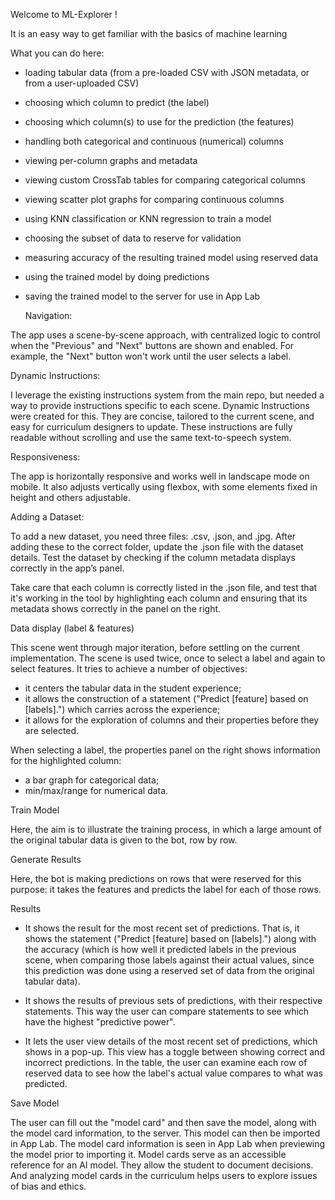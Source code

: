 Welcome to ML-Explorer !

It is an easy way to get familiar with the basics of machine learning

What you can do here:

- loading tabular data (from a pre-loaded CSV with JSON metadata, or from a user-uploaded CSV)

- choosing which column to predict (the label)

- choosing which column(s) to use for the prediction (the features)

- handling both categorical and continuous (numerical) columns

- viewing per-column graphs and metadata

- viewing custom CrossTab tables for comparing categorical columns

- viewing scatter plot graphs for comparing continuous columns

- using KNN classification or KNN regression to train a model

- choosing the subset of data to reserve for validation

- measuring accuracy of the resulting trained model using reserved data

- using the trained model by doing predictions

- saving the trained model to the server for use in App Lab

  Navigation:

The app uses a scene-by-scene approach, with centralized logic to control when the "Previous" and "Next" buttons are shown and enabled. For example, the "Next" button won't work until the user selects a label.

Dynamic Instructions:

I leverage the existing instructions system from the main repo, but needed a way to provide instructions specific to each scene. Dynamic Instructions were created for this. They are concise, tailored to the current scene, and easy for curriculum designers to update. These instructions are fully readable without scrolling and use the same text-to-speech system.

Responsiveness:

The app is horizontally responsive and works well in landscape mode on mobile. It also adjusts vertically using flexbox, with some elements fixed in height and others adjustable.

Adding a Dataset:

To add a new dataset, you need three files: .csv, .json, and .jpg. After adding these to the correct folder, update the .json file with the dataset details. Test the dataset by checking if the column metadata displays correctly in the app’s panel.

Take care that each column is correctly listed in the .json file, and test that it's working in the tool by highlighting each column and ensuring that its metadata shows correctly in the panel on the right.

 Data display (label & features)

This scene went through major iteration, before settling on the current implementation. The scene is used twice, once to select a label and again to select features. It tries to achieve a number of objectives:

  -  it centers the tabular data in the student experience;
  - it allows the construction of a statement ("Predict [feature] based on [labels].") which carries across the experience;
  - it allows for the exploration of columns and their properties before they are selected.

When selecting a label, the properties panel on the right shows information for the highlighted column:

  - a bar graph for categorical data;
  - min/max/range for numerical data.

Train Model

 Here, the aim is to illustrate the training process, in which a large amount of the original tabular data is given to the bot, row by row.

Generate Results

Here, the bot is making predictions on rows that were reserved for this purpose: it takes the features and predicts the label for each of those rows.

Results

- It shows the result for the most recent set of predictions. That is, it shows the statement ("Predict [feature] based on [labels].") along with the accuracy (which is how well it predicted labels in the previous scene, when comparing those labels against their actual values, since this prediction was done using a reserved set of data from the original tabular data).

- It shows the results of previous sets of predictions, with their respective statements. This way the user can compare statements to see which have the highest "predictive power".

- It lets the user view details of the most recent set of predictions, which shows in a pop-up. This view has a toggle between showing correct and incorrect predictions. In the table, the user can examine each row of reserved data to see how the label's actual value compares to what was predicted.


Save Model

The user can fill out the "model card" and then save the model, along with the model card information, to the server. This model can then be imported in App Lab. The model card information is seen in App Lab when previewing the model prior to importing it. Model cards serve as an accessible reference for an AI model. They allow the student to document decisions. And analyzing model cards in the curriculum helps users to explore issues of bias and ethics.
